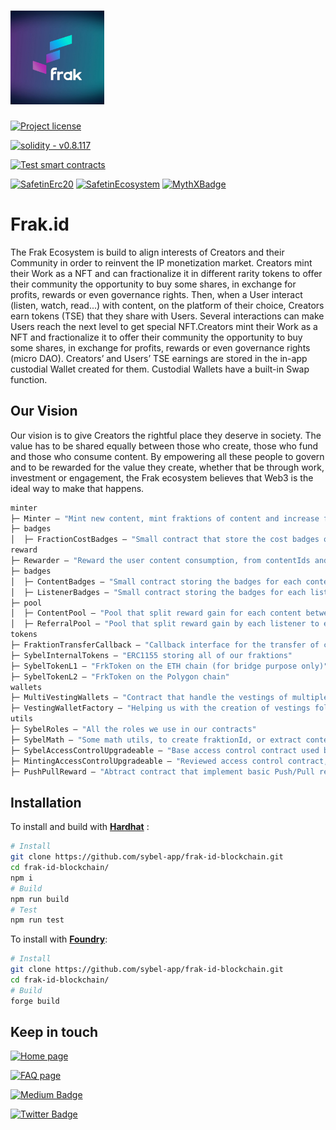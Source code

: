 # <img src="logo.jpeg" alt="frak-logo" height="150"/>

[![Project license](https://badgen.net/github/sybel-app/frak-id-blockchain)](https://github.com/sybel-app/frak-id-blockchain/LICENSE.txt)

[![solidity - v0.8.117](https://img.shields.io/badge/solidity-v0.8.17-2ea44f?logo=solidity)](https://github.com/sybel-app/frak-id-blockchain)

[![Test smart contracts](https://github.com/sybel-app/frak-id-blockchain/actions/workflows/test.yml/badge.svg)](https://github.com/sybel-app/frak-id-blockchain/actions/workflows/test.yml)

[![SafetinErc20](https://badgen.net/badge/Safetin%20ecosystem/passed/green?icon=https://uploads-ssl.webflow.com/624b2fb0a98b08011e0bf1d0/624c870d20ffb8fcf547507c_icon-safetin.svg)](https://www.safetin.com/audit/frak)
[![SafetinEcosystem](https://badgen.net/badge/Safetin%20erc20/passed/green?icon=https://uploads-ssl.webflow.com/624b2fb0a98b08011e0bf1d0/624c870d20ffb8fcf547507c_icon-safetin.svg)](https://www.safetin.com/audit/frak-2)
[![MythXBadge](https://badgen.net/https/api.mythx.io/v1/projects/df0aab13-6b4e-4e67-ab53-d4472414264a/badge/data?cache=300&icon=https://raw.githubusercontent.com/ConsenSys/mythx-github-badge/main/logo_white.svg)](https://docs.mythx.io/dashboard/github-badges)

# Frak.id

The Frak Ecosystem is build to align interests of Creators and their Community in order to reinvent the IP monetization
market. Creators mint their Work as a NFT and can fractionalize it in different rarity tokens to offer their community
the opportunity to buy some shares, in exchange for profits, rewards or even governance rights.
Then, when a User interact (listen, watch, read...) with content, on the platform of their choice, Creators earn
tokens (TSE) that they share with Users. Several interactions can make Users reach the next level to get special
NFT.Creators mint their Work as a NFT and fractionalize it to offer their community the opportunity to buy some shares,
in exchange for profits, rewards or even governance rights (micro DAO).
Creators’ and Users’ TSE earnings are stored in the in-app custodial Wallet created for them. Custodial Wallets have a
built-in Swap function.

## Our Vision

Our vision is to give Creators the rightful place they deserve in society. The value has to be shared equally between
those who create, those who fund and those who consume content. By empowering all these people to govern and to be
rewarded for the value they create, whether that be through work, investment or engagement, the Frak ecosystem believes
that Web3 is the ideal way to make that happens.

```ml
minter
├─ Minter — "Mint new content, mint fraktions of content and increase fraktions supply"
├─ badges
│  ├─ FractionCostBadges — "Small contract that store the cost badges of each fraktions"
reward
├─ Rewarder — "Reward the user content consumption, from contentIds and CCU's"
├─ badges
│  ├─ ContentBadges — "Small contract storing the badges for each content's"
│  ├─ ListenerBadges — "Small contract storing the badges for each listener's"
├─ pool
│  ├─ ContentPool — "Pool that split reward gain for each content between each investor's"
│  ├─ ReferralPool — "Pool that split reward gain by each listener to each one of his referrer"
tokens
├─ FraktionTransferCallback — "Callback interface for the transfer of content fraktions"
├─ SybelInternalTokens — "ERC1155 storing all of our fraktions"
├─ SybelTokenL1 — "FrkToken on the ETH chain (for bridge purpose only)"
├─ SybelTokenL2 — "FrkToken on the Polygon chain"
wallets
├─ MultiVestingWallets — "Contract that handle the vestings of multiple user's"
├─ VestingWalletFactory — "Helping us with the creation of vestings following some defined criteria (initial drop, cliff etc)"
utils
├─ SybelRoles — "All the roles we use in our contracts"
├─ SybelMath — "Some math utils, to create fraktionId, or extract contentId from fraktionId."
├─ SybelAccessControlUpgradeable — "Base access control contract used by every contract"
├─ MintingAccessControlUpgradeable — "Reviewed access control contract, with more options for the minting part (so for token's and minter)"
├─ PushPullReward — "Abtract contract that implement basic Push/Pull reward (we store reward amount, then the user withdraw it), helping us gain some gas"
```

## Installation

To install and build with [**Hardhat**](https://github.com/nomiclabs/hardhat) :

```sh
# Install
git clone https://github.com/sybel-app/frak-id-blockchain.git
cd frak-id-blockchain/
npm i
# Build
npm run build
# Test
npm run test
```

To install with [**Foundry**](https://github.com/gakonst/foundry):

```sh
# Install
git clone https://github.com/sybel-app/frak-id-blockchain.git
cd frak-id-blockchain/
# Build
forge build
```

## Keep in touch

[![Home page](https://badgen.net/badge/icon/website?icon=https://frak.id/images/logos/frak_logo_01.svg&label)](https://frak.id/)

[![FAQ page](https://badgen.net/badge/icon/white%20paper?icon=https://frak.id/images/logos/frak_logo_01.svg&label)](https://help.frak.id/)

[![Medium Badge](https://badgen.net/badge/icon/medium?icon=medium&label)](https://medium.com/frak-defi)

[![Twitter Badge](https://badgen.net/badge/icon/twitter?icon=twitter&label)](https://twitter.com/frak_defi)


